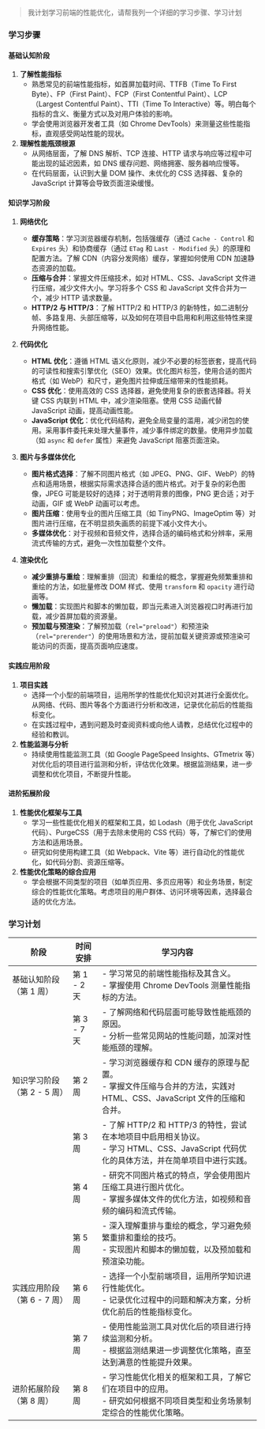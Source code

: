 > 我计划学习前端的性能优化，请帮我列一个详细的学习步骤、学习计划

### 学习步骤

#### 基础认知阶段

1. **了解性能指标**
   - 熟悉常见的前端性能指标，如首屏加载时间、TTFB（Time To First Byte）、FP（First Paint）、FCP（First Contentful Paint）、LCP（Largest Contentful Paint）、TTI（Time To Interactive）等。明白每个指标的含义、衡量方式以及对用户体验的影响。
   - 学会使用浏览器开发者工具（如 Chrome DevTools）来测量这些性能指标，直观感受网站性能的现状。
2. **理解性能瓶颈根源**
   - 从网络层面，了解 DNS 解析、TCP 连接、HTTP 请求与响应等过程中可能出现的延迟因素，如 DNS 缓存问题、网络拥塞、服务器响应慢等。
   - 在代码层面，认识到大量 DOM 操作、未优化的 CSS 选择器、复杂的 JavaScript 计算等会导致页面渲染缓慢。

#### 知识学习阶段

1. **网络优化**
   - **缓存策略**：学习浏览器缓存机制，包括强缓存（通过 `Cache - Control` 和 `Expires` 头）和协商缓存（通过 `ETag` 和 `Last - Modified` 头）的原理和配置方法。了解 CDN（内容分发网络）缓存，掌握如何使用 CDN 加速静态资源的加载。
   - **压缩与合并**：掌握文件压缩技术，如对 HTML、CSS、JavaScript 文件进行压缩，减少文件大小。学习将多个 CSS 和 JavaScript 文件合并为一个，减少 HTTP 请求数量。
   - **HTTP/2 与 HTTP/3**：了解 HTTP/2 和 HTTP/3 的新特性，如二进制分帧、多路复用、头部压缩等，以及如何在项目中启用和利用这些特性来提升网络性能。
2. **代码优化**
   - **HTML 优化**：遵循 HTML 语义化原则，减少不必要的标签嵌套，提高代码的可读性和搜索引擎优化（SEO）效果。优化图片标签，使用合适的图片格式（如 WebP）和尺寸，避免图片拉伸或压缩带来的性能损耗。
   - **CSS 优化**：使用高效的 CSS 选择器，避免使用复杂的嵌套选择器。将关键 CSS 内联到 HTML 中，减少渲染阻塞。使用 CSS 动画代替 JavaScript 动画，提高动画性能。
   - **JavaScript 优化**：优化代码结构，避免全局变量的滥用，减少闭包的使用。采用事件委托来处理大量事件，减少事件绑定的数量。使用异步加载（如 `async` 和 `defer` 属性）来避免 JavaScript 阻塞页面渲染。
3. **图片与多媒体优化**

   - **图片格式选择**：了解不同图片格式（如 JPEG、PNG、GIF、WebP）的特点和适用场景，根据实际需求选择合适的图片格式。对于复杂的彩色图像，JPEG 可能是较好的选择；对于透明背景的图像，PNG 更合适；对于动画，GIF 或 WebP 动画可以考虑。
   - **图片压缩**：使用专业的图片压缩工具（如 TinyPNG、ImageOptim 等）对图片进行压缩，在不明显损失画质的前提下减小文件大小。
   - **多媒体优化**：对于视频和音频文件，选择合适的编码格式和分辨率，采用流式传输的方式，避免一次性加载整个文件。

4. **渲染优化**
   - **减少重排与重绘**：理解重排（回流）和重绘的概念，掌握避免频繁重排和重绘的方法，如批量修改 DOM 样式、使用 `transform` 和 `opacity` 进行动画等。
   - **懒加载**：实现图片和脚本的懒加载，即当元素进入浏览器视口时再进行加载，减少首屏加载的资源量。
   - **预加载与预渲染**：了解预加载（`rel="preload"`）和预渲染（`rel="prerender"`）的使用场景和方法，提前加载关键资源或预渲染可能访问的页面，提高页面响应速度。

#### 实践应用阶段

1. **项目实践**
   - 选择一个小型的前端项目，运用所学的性能优化知识对其进行全面优化。从网络、代码、图片等各个方面进行分析和改进，记录优化前后的性能指标变化。
   - 在实践过程中，遇到问题及时查阅资料或向他人请教，总结优化过程中的经验和教训。
2. **性能监测与分析**
   - 持续使用性能监测工具（如 Google PageSpeed Insights、GTmetrix 等）对优化后的项目进行监测和分析，评估优化效果。根据监测结果，进一步调整和优化项目，不断提升性能。

#### 进阶拓展阶段

1. **性能优化框架与工具**
   - 学习一些性能优化相关的框架和工具，如 Lodash（用于优化 JavaScript 代码）、PurgeCSS（用于去除未使用的 CSS 代码）等，了解它们的使用方法和适用场景。
   - 研究如何使用构建工具（如 Webpack、Vite 等）进行自动化的性能优化，如代码分割、资源压缩等。
2. **性能优化策略的综合应用**
   - 学会根据不同类型的项目（如单页应用、多页应用等）和业务场景，制定综合的性能优化策略。考虑项目的用户群体、访问环境等因素，选择最合适的优化方法。

### 学习计划

| 阶段                        | 时间安排    | 学习内容                                                                                                                                    |
| --------------------------- | ----------- | ------------------------------------------------------------------------------------------------------------------------------------------- |
| 基础认知阶段（第 1 周）     | 第 1 - 2 天 | - 学习常见的前端性能指标及其含义。<br>- 掌握使用 Chrome DevTools 测量性能指标的方法。                                                       |
|                             | 第 3 - 7 天 | - 了解网络和代码层面可能导致性能瓶颈的原因。<br>- 分析一些常见网站的性能问题，加深对性能瓶颈的理解。                                        |
| 知识学习阶段（第 2 - 5 周） | 第 2 周     | - 学习浏览器缓存和 CDN 缓存的原理与配置。<br>- 掌握文件压缩与合并的方法，实践对 HTML、CSS、JavaScript 文件的压缩和合并。                    |
|                             | 第 3 周     | - 了解 HTTP/2 和 HTTP/3 的特性，尝试在本地项目中启用相关协议。<br>- 学习 HTML、CSS、JavaScript 代码优化的具体方法，并在简单项目中进行实践。 |
|                             | 第 4 周     | - 研究不同图片格式的特点，学会使用图片压缩工具进行图片优化。<br>- 掌握多媒体文件的优化方法，如视频和音频的编码和流式传输。                  |
|                             | 第 5 周     | - 深入理解重排与重绘的概念，学习避免频繁重排和重绘的技巧。<br>- 实现图片和脚本的懒加载，以及预加载和预渲染功能。                            |
| 实践应用阶段（第 6 - 7 周） | 第 6 周     | - 选择一个小型前端项目，运用所学知识进行性能优化。<br>- 记录优化过程中的问题和解决方案，分析优化前后的性能指标变化。                        |
|                             | 第 7 周     | - 使用性能监测工具对优化后的项目进行持续监测和分析。<br>- 根据监测结果进一步调整优化策略，直至达到满意的性能提升效果。                      |
| 进阶拓展阶段（第 8 周）     | 第 8 周     | - 学习性能优化相关的框架和工具，了解它们在项目中的应用。<br>- 研究如何根据不同项目类型和业务场景制定综合的性能优化策略。                    |

